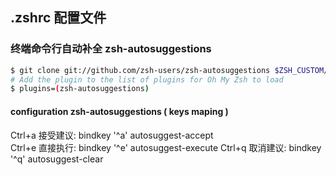 ## .zshrc 配置文件

### 终端命令行自动补全  zsh-autosuggestions

```bash
$ git clone git://github.com/zsh-users/zsh-autosuggestions $ZSH_CUSTOM/plugins/zsh-autosuggestions
# Add the plugin to the list of plugins for Oh My Zsh to load
$ plugins=(zsh-autosuggestions)
```
#### configuration zsh-autosuggestions ( keys maping )

Ctrl+a 接受建议: bindkey '^a' autosuggest-accept  
Ctrl+e 直接执行: bindkey '^e' autosuggest-execute
Ctrl+q 取消建议: bindkey '^q' autosuggest-clear

 

